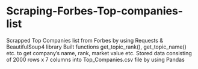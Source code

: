 # Scraping-Forbes-Top-companies-list
Scrapped Top Companies list from Forbes by using Requests &amp; BeautifulSoup4 library Built functions get_topic_rank(), get_topic_name() etc. to get company’s name, rank, market value etc.  Stored data consisting of 2000 rows x 7 columns into Top_Companies.csv file by using Pandas
